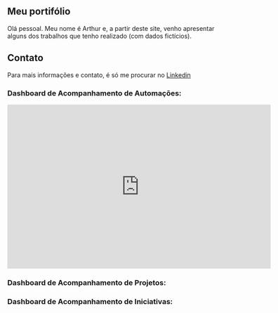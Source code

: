 ## Meu portifólio

Olá pessoal. Meu nome é Arthur e, a partir deste site, venho apresentar alguns dos trabalhos que tenho realizado (com dados fictícios).

## Contato

Para mais informações e contato, é só me procurar no [Linkedin](https://www.linkedin.com/in/arthur-henrique-23065a98/)

### Dashboard de Acompanhamento de Automações:

<iframe width="600" height="373.5" src="https://app.powerbi.com/view?r=eyJrIjoiZTg4MmU4ZjktMDNjNi00MzI5LTk2MWQtZTM1Y2JjMTA3NGNjIiwidCI6ImFiYjllYTM4LWI3M2QtNDIxNC05MTgwLWIzYTRmOWZkY2YwOCJ9" frameborder="0" allowFullScreen="true"></iframe>

### Dashboard de Acompanhamento de Projetos:


### Dashboard de Acompanhamento de Iniciativas:
